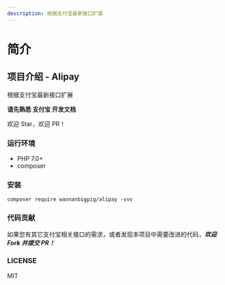 ```yaml
---
description: 根据支付宝最新接口扩展
---
```


# 简介

## 项目介绍 - Alipay

根据支付宝最新接口扩展

**请先熟悉 支付宝 开发文档**

欢迎 Star，欢迎 PR！

### 运行环境

* PHP 7.0+
* composer

### 安装

```text
composer require wannanbigpig/alipay -vvv
```

### 代码贡献

如果您有其它支付宝相关接口的需求，或者发现本项目中需要改进的代码，_**欢迎 Fork 并提交 PR！**_

### LICENSE

MIT

